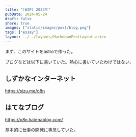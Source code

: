 ```yaml
---
title: "[WIP] 2023年"
pubDate: 2024-05-24
draft: false
share: true
images: ["static/images/post/blog.png"]
tags: ["essay"]
layout: ../../layouts/MarkdownPostLayout.astro
---
```


まず、このサイトをastroで作った。

ブログなどは以下に書いていた。熱心に書いていたわけではない。

## しずかなインターネット

https://sizu.me/o8n

## はてなブログ

https://o8n.hatenablog.com/

基本的に仕事の開発に専念していた。